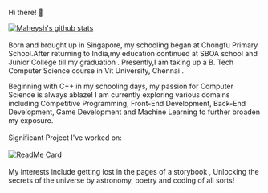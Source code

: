  Hi there! 👋
<!--
**Zualemo-xo/Zualemo-xo** is a ✨ _special_ ✨ repository because its `README.md` (this file) appears on your GitHub profile.

Here are some ideas to get you started:

- 🔭 I’m currently working on ...
- 🌱 I’m currently learning ...
- 👯 I’m looking to collaborate on ...
- 🤔 I’m looking for help with ...
- 💬 Ask me about ...
- 📫 How to reach me: ...
- 😄 Pronouns: ...
- ⚡ Fun fact: ...
-->
[![Maheysh's github stats](https://github-readme-stats.vercel.app/api?username=Zualemo-xo&theme=chartreuse-dark&show_icons=true)](https://github.com/Zualemo-xo)
<br><br>
Born and brought up in Singapore, my schooling began at Chongfu Primary School.After returning to India,my education continued at SBOA school and Junior College till my graduation . Presently,I am taking up a B. Tech Computer Science course in Vit University, Chennai .

Beginning with C++ in my schooling days, my passion for Computer Science is always ablaze! I am currently exploring various domains including Competitive Programming, Front-End Development, Back-End Development, Game Development and Machine Learning to further broaden my exposure.
<br><br>
Significant Project I've worked on:<br><br>
[![ReadMe Card](https://github-readme-stats.vercel.app/api/pin/?username=Zualemo-xo&theme=dark&repo=COVID-19-Twitter-Sentiment-Dashboard)](https://github.com/Zualemo-xo/COVID-19-Twitter-Sentiment-Dashboard)
<br><br>
My interests include getting lost in the pages of a storybook , Unlocking the secrets of the universe by astronomy, poetry and coding of all sorts! 
